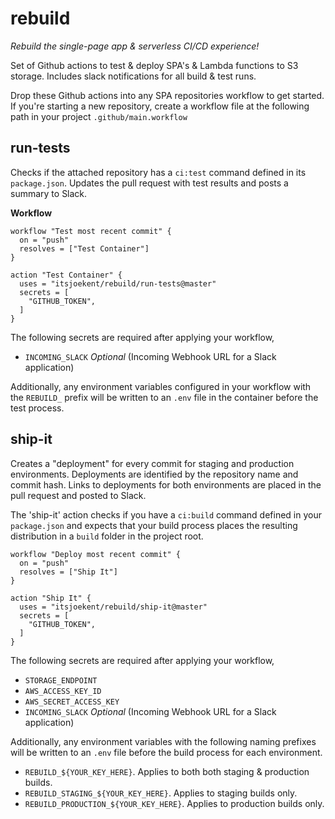 # rebuild

_Rebuild the single-page app & serverless CI/CD experience!_

Set of Github actions to test & deploy SPA's & Lambda functions to S3 storage. Includes slack notifications for all build & test runs.

Drop these Github actions into any SPA repositories workflow to get started. If you're starting a new repository, create a workflow file at the following path in your project `.github/main.workflow`

## run-tests

Checks if the attached repository has a `ci:test` command defined in its `package.json`. Updates the pull request with test results and posts a summary to Slack.

**Workflow**

```
workflow "Test most recent commit" {
  on = "push"
  resolves = ["Test Container"]
}

action "Test Container" {
  uses = "itsjoekent/rebuild/run-tests@master"
  secrets = [
    "GITHUB_TOKEN",
  ]
}
```

The following secrets are required after applying your workflow,

- `INCOMING_SLACK` _Optional_ (Incoming Webhook URL for a Slack application)

Additionally, any environment variables configured in your workflow with the `REBUILD_` prefix will be written to an `.env` file in the container before the test process.

## ship-it

Creates a "deployment" for every commit for staging and production environments. Deployments are identified by the repository name and commit hash. Links to deployments for both environments are placed in the pull request and posted to Slack.

The 'ship-it' action checks if you have a `ci:build` command defined in your `package.json` and expects that your build process places the resulting distribution in a `build` folder in the project root.

```
workflow "Deploy most recent commit" {
  on = "push"
  resolves = ["Ship It"]
}

action "Ship It" {
  uses = "itsjoekent/rebuild/ship-it@master"
  secrets = [
    "GITHUB_TOKEN",
  ]
}
```

The following secrets are required after applying your workflow,

- `STORAGE_ENDPOINT`
- `AWS_ACCESS_KEY_ID`
- `AWS_SECRET_ACCESS_KEY`
- `INCOMING_SLACK` _Optional_ (Incoming Webhook URL for a Slack application)

Additionally, any environment variables with the following naming prefixes will be written to an `.env` file before the build process for each environment.

- `REBUILD_${YOUR_KEY_HERE}`. Applies to both both staging & production builds.
- `REBUILD_STAGING_${YOUR_KEY_HERE}`. Applies to staging builds only.
- `REBUILD_PRODUCTION_${YOUR_KEY_HERE}`. Applies to production builds only.
